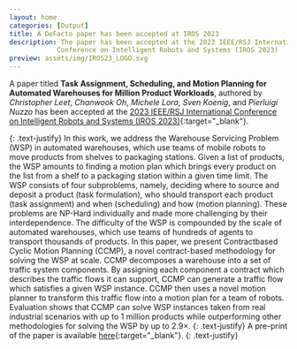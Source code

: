 ```yaml
---
layout: home
categories: [Output]
title: A DeFacto paper has been accepted at IROS 2023
description: The paper has been accepted at the 2023 IEEE/RSJ International 
            Conference on Intelligent Robots and Systems (IROS 2023)
preview: assets/img/IROS23_LOGO.svg
---
```


A paper titled **Task Assignment, Scheduling, and Motion Planning for Automated 
Warehouses for Million Product Workloads**,
authored by *Christopher Leet*, *Chanwook Oh*, *Michele Lora*, *Sven Koenig*, 
and *Pierluigi Nuzzo* has been accepted at the
[2023 IEEE/RSJ International Conference on Intelligent Robots and Systems 
(IROS 2023)](https://https://ieee-iros.org/){:target="_blank"}.

{: .text-justify}
In this work, we address the Warehouse Servicing Problem
(WSP) in automated warehouses, which use teams of mobile
robots to move products from shelves to packaging stations.
Given a list of products, the WSP amounts to finding a motion
plan which brings every product on the list from a shelf to a
packaging station within a given time limit. The WSP consists
of four subproblems, namely, deciding where to source and
deposit a product (task formulation), who should transport
each product (task assignment) and when (scheduling) and how
(motion planning). These problems are NP-Hard individually
and made more challenging by their interdependence. The
difficulty of the WSP is compounded by the scale of automated
warehouses, which use teams of hundreds of agents to transport
thousands of products. In this paper, we present Contractbased Cyclic Motion Planning (CCMP), a novel contract-based
methodology for solving the WSP at scale. CCMP decomposes a
warehouse into a set of traffic system components. By assigning
each component a contract which describes the traffic flows it
can support, CCMP can generate a traffic flow which satisfies
a given WSP instance. CCMP then uses a novel motion planner
to transform this traffic flow into a motion plan for a team of
robots. Evaluation shows that CCMP can solve WSP instances
taken from real industrial scenarios with up to 1 million
products while outperforming other methodologies for solving
the WSP by up to 2.9×.
{: .text-justify}
A pre-print of the paper is available [here](pdf/Leet_IROS23_2023.pdf){:target="_blank"}.
{: .text-justify}

